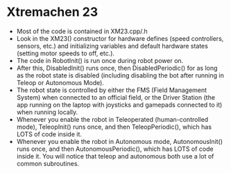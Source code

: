 # Xtremachen 23

* Most of the code is contained in XM23.cpp/.h
* Look in the XM23() constructor for hardware defines (speed controllers, sensors, etc.) and initializing variables and default hardware states (setting motor speeds to off, etc.).
* The code in RobotInit() is run once during robot power on.
* After this, DisabledInit() runs once, then DisabledPeriodic() for as long as the robot state is disabled (including disabling the bot after running in Teleop or Autonomous Mode). 
* The robot state is controlled by either the FMS (Field Management System) when connected to an official field, or the Driver Station (the app running on the laptop with joysticks and gamepads connected to it) when running locally.
* Whenever you enable the robot in Teleoperated (human-controlled mode), TeleopInit() runs once, and then TeleopPeriodic(), which has LOTS of code inside it.
* Whenever you enable the robot in Autonomous mode, AutonomousInit() runs once, and then AutonomousPeriodic(), which has LOTS of code inside it.
You will notice that teleop and autonomous both use a lot of common subroutines. 